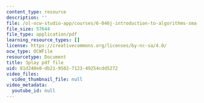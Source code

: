 ```yaml
---
content_type: resource
description: ''
file: /ol-ocw-studio-app/courses/6-046j-introduction-to-algorithms-sma-5503-fall-2005/81d240e8db219502712349254cdd5272_whjt_N9uYFI.pdf
file_size: 57644
file_type: application/pdf
learning_resource_types: []
license: https://creativecommons.org/licenses/by-nc-sa/4.0/
ocw_type: OCWFile
resourcetype: Document
title: 3play pdf file
uid: 81d240e8-db21-9502-7123-49254cdd5272
video_files:
  video_thumbnail_file: null
video_metadata:
  youtube_id: null
---
```

